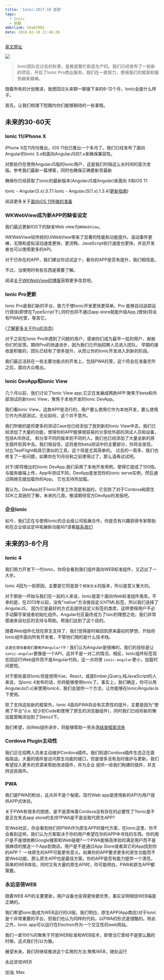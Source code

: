```yaml
---
title: 'Ionic:2017-18 蓝图'
tags:
  - Ionic
  - 英翻
abbrlink: 56a87005
date: 2018-02-18 21:46:26
---
```

[英文原址](https://blog.ionicframework.com/ionic-2017-18-roadmap/)

![](http://or0g12e5e.bkt.clouddn.com/blog/2018-02-19-093916.jpg)

> Ionic团队在过去的秋季，是极度繁忙和高生产的。我们已经发布了一些新的项目，开启了Ionic Pro商业服务。我们在一直努力，使得我们的框架和服务越来越棒。

随着所有的计划推进，我想回过头来聊一聊接下来的6-12个月，Ionic会是什么样子。

首先，让我们梳理下短期内你们能够期待的一些事情。

## 未来的30-60天

### Ionic 11/iPhone X
iPhone X在11月份推出，iOS 11也已推出一个多月了。我们已经发布了面向Angular的Ionic 3.x和面向AngularJS的1.x来确保兼容性。

对那些仍在使用AngularJS版的Ionic用户，这是我们时隔这么长时间的首次发版。参考我们最新一篇博客，同时也确保正确更新至最新

确保你已经获取了Ionic的最新版本(AngularJS或Angular)来面向 X和iOS 11:

Ionic - Angular(3.x):3.7.1
Ionic - AngularJS(1.x):1.3.4([更新指南](https://github.com/ionic-team/ionic-v1/issues/317#issuecomment-339357499))

阅读更多关于[面向iOS 11所做的准备](http://blog.ionic.io/ios-11-checklist/)

### WKWebView成为新APP的缺省设定
我们最近更新IOS下的缺省Web view为`WKWebView`。

WKWebView较传统的UIWebView带来了显著的性能和功能提升。滚动事件更棒，无限和虚拟滚动速度更快，更流畅，JavaScript执行速度也更快，并且开发者也可以使用更多的API。

对于已存在的APP，我们建议你试试这个，看你的APP是否有提升，我们相信是。

不过，当使用时有些东西是需要了解。

阅读[关于WKWebView的博客](http://blog.ionic.io/wkwebview-for-all-a-new-webview-for-ionic/)获取更多信息吧。

### Ionic Pro更新

Ionic Pro是我们新的平台，致力于使Ionic开发更快更简单。Pro 能够自动追踪运行错误(即使在TypeScript下),同时也将不通过app store就能升级App,(很快)将会有PWA托管，等其它。

([了解更多关于Pro的消息](https://ionicframework.com/pro))

对于之前在Ionic Pro中遇到了问题的用户，感谢你们成为最早一批的用户，谢谢你们的反馈。期待Pro的快速进步，因为我们已开始招聘人员进入团队。
早期的接收是积极的，团队已经有了很多提升，从而让你的Ionic开发进入到新的阶段。

我们最近活跃在一些主要功能点的开发上，包括PWA托管，这个将会在准备完毕之后，面向大众推出。

### Ionic DevApp和Ionic View
几个月以前，我们讨论了Ionic View app,它正在发展成两款APP:聚焦于beta和外部测试的新Ionic View，聚焦于本地开发的Ionic DevApp。

我们看Ionic View，这款APP是流行的，用户要么使用它作为本地开发，要么使用它作为外部测试，无论如何，这个并不意外。

我们所做的是将更多的测试Case也已经添加了放到新的Ionic View中去，我们已经添加了大量的功能，使得你的APP能够很容易的分享给外部的测试人员和设备，包括A/B测试，
和分享不同的版本到不同的人。我们也已经添加了大量全新的原生插件到其中去。我们很自信，这将是你beta测试中的主要部分，你将会发现，对比TestFlight和其它类似的工具，这个将是尤其简单的。
过去的一周多，我们也修复了一些问题，如果你在10月份和之前使用过了，那么请再试试吧。

对于(即将推出的)Ionic DevApp,我们采用了本地开发用例，使得它提成了100倍。与服务器端上传，App中测试不同，DevApp是发现你的ionic serve实例，然后通过网络无缝加载你的App。
它也支持热加载。

我认为，DevApp对于Ionic开发工作流是有益的，它去除了对于Cordova和原生SDK工具链的了解，未来的几周，敬请期待官方DevApp的发版吧。

### 企业Ionic
如今，我们正在与使用Ionic的企业级公司拓展合作，你是否有兴趣获得专家帮助和在企业级设定中拓展新功能吗?请看[联系我们](https://ionicframework.com/enterprise)

## 未来的3-6个月
### Ionic 4
我们努力开发下一代Ionic，你将会看到我们组件面向WEB标准组件，又迈出了一大步。

Ionic 4因为一些原因，主要是它将是首个`框架无关`的版本，所以是意义重大的。

对于那些一开始与我们在一起的人来说，Ionic是首个面向Web标准组件类库。不幸的是，在2013年以前，没有"native"方法做自定义HTML标签，所以我们选择了AngularJS，
因为它是最好的方式去提供自定义标签的类库，这样使得用户不必手动脚手架或者初始化组件。Angular社区最终成为了Ioic的理想之地，我们非常感谢来自社区的支持与帮助。帮我们达到了这个目的。

随着Web组件化现在原生支持了，我们觉得是时候回到原来最初的梦想，开始将Ionic组件面向所有开发者，不管他们用的是什么技术栈。

`这是否意味着我们要离开Angular?不！`我们认为Angular是很棒的，我们的目标是让`ionic-angular`更像是一个API，这并不是一对二的情况，相反，Ionic组件标签现在回运行Web组件而不是Angular代码，这一点将使
`ionic-angular`更小，加载时间更短。

对于那些喜欢Ionic但是想用Vue，React，或是Ember,jQuery,纯JavaScript的人来说，当Ionic 4发布的话，你将能够使用Ionic了。事实上，我们确定，你可以用AngularJs(1.x)来使用Ionic4，我们会提供一个方法，让你能够在Ionic/AngularJs下使用。

除了支持这些新的框架外，Ionic 4面向PWA将会有实质性的提升，主要是因为"使用了平台"(i.e. 较少的Code和使用了原生的浏览器组件)，同时我们已经将新的懒加载策略添加到了Stencil下。

我们希望，向Web组件进步，将能够帮助一劳永逸[结束框架流失](http://blog.ionic.io/the-end-of-framework-churn/)

### Cordova Plugin主动性
我们正在招聘人员来主动维护Cordova插件。我们知道Cordova插件生态正在面临挑战。大量的插件是访问原生功能的接口，但是很多没有及时维护与更新。我们希望投入更多的资源来帮助改进插件，并为企业
提供一些我们构建的插件，并支持这些插件。

### PWA
我们是PWA的粉丝，这点并不是个秘密。现代Web app是使用新的API为用户提供APP式体验。

关于PWA有很多的困惑，是不是意味着Cordova没有存在的必要性了?Ionic是不是正在失去app store的支持?PWA是不是会取代原生APP?

在Web社区，你会看到他们将PWA作为原生APP的替代方案，在Ionic这里，你不会看到这样。我们认为方案取决于你的用户希望在你的APP中寻找的东西。你的用户是不是很依赖Google搜索和Web链接?一个PWA能够高体验的满足用户而不是很麻烦的推送一个App到商店。用户是不是通过App Store或者其它的App找到你的APP？
一块原生的APP可能更有意义。如果你的APP要求更多的原生功能而不是Web功能，那么原生APP也是最佳方案。你的APP是否有能力提供一个漂亮，简单的WEB体验，同时又有大量的原生API时，你可能明白，PWA和原生APP都需要。


### 永远坚信WEB
随着WEB API的主要更新，用户设备也变得更快更优秀，事实证明相信WEB端是正确的。

我们希望Ionic能成为WEB运行的UI层。我们明白，原生APP(App商店)对于Ionic是个非常重要的平台，但我们也认为同样的代码，以PWA的形式是很酷的。除此之外，Ionic app可以运行在Electron作为一个交互性的web网站。

我们一直100%的聚焦于开放WEB标准和WEB技术，即使当它曾经不是那么酷的时候，这点我们引以为傲。

展望未来，我们将继续推进这个实用的方法:聚焦WEB，随处运行

永远坚信WEB

加油,
Max

